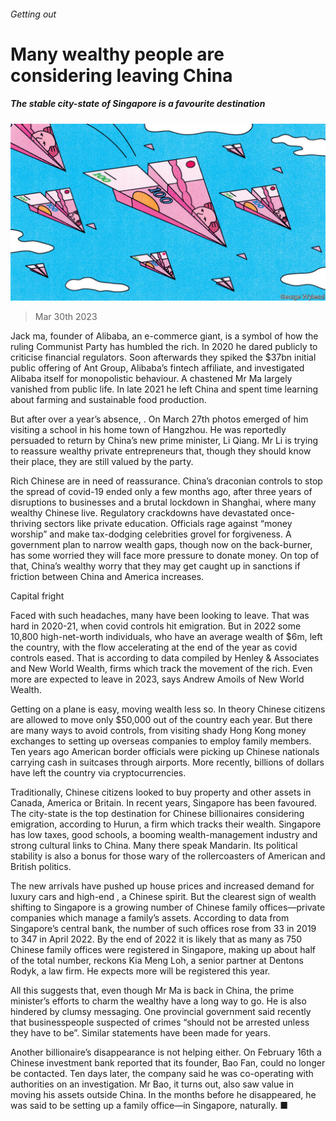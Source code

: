 ###### Getting out

# Many wealthy people are considering leaving China 

##### The stable city-state of Singapore is a favourite destination 

![image](images/20230401_CND001.jpg) 

> Mar 30th 2023 

Jack ma, founder of Alibaba, an e-commerce giant, is a symbol of how the ruling Communist Party has humbled the rich. In 2020 he dared publicly to criticise financial regulators. Soon afterwards they spiked the $37bn initial public offering of Ant Group, Alibaba’s fintech affiliate, and investigated Alibaba itself for monopolistic behaviour. A chastened Mr Ma largely vanished from public life. In late 2021 he left China and spent time learning about farming and sustainable food production. 

But after over a year’s absence, . On March 27th photos emerged of him visiting a school in his home town of Hangzhou. He was reportedly persuaded to return by China’s new prime minister, Li Qiang. Mr Li is trying to reassure wealthy private entrepreneurs that, though they should know their place, they are still valued by the party. 

Rich Chinese are in need of reassurance. China’s draconian controls to stop the spread of covid-19 ended only a few months ago, after three years of disruptions to businesses and a brutal lockdown in Shanghai, where many wealthy Chinese live. Regulatory crackdowns have devastated once-thriving sectors like private education. Officials rage against “money worship” and make tax-dodging celebrities grovel for forgiveness. A government plan to narrow wealth gaps, though now on the back-burner, has some worried they will face more pressure to donate money. On top of that, China’s wealthy worry that they may get caught up in sanctions if friction between China and America increases. 

Capital fright

Faced with such headaches, many have been looking to leave. That was hard in 2020-21, when covid controls hit emigration. But in 2022 some 10,800 high-net-worth individuals, who have an average wealth of $6m, left the country, with the flow accelerating at the end of the year as covid controls eased. That is according to data compiled by Henley &amp; Associates and New World Wealth, firms which track the movement of the rich. Even more are expected to leave in 2023, says Andrew Amoils of New World Wealth. 

Getting on a plane is easy, moving wealth less so. In theory Chinese citizens are allowed to move only $50,000 out of the country each year. But there are many ways to avoid controls, from visiting shady Hong Kong money exchanges to setting up overseas companies to employ family members. Ten years ago American border officials were picking up Chinese nationals carrying cash in suitcases through airports. More recently, billions of dollars have left the country via cryptocurrencies. 

Traditionally, Chinese citizens looked to buy property and other assets in Canada, America or Britain. In recent years, Singapore has been favoured. The city-state is the top destination for Chinese billionaires considering emigration, according to Hurun, a firm which tracks their wealth. Singapore has low taxes, good schools, a booming wealth-management industry and strong cultural links to China. Many there speak Mandarin. Its political stability is also a bonus for those wary of the rollercoasters of American and British politics.

The new arrivals have pushed up house prices and increased demand for luxury cars and high-end , a Chinese spirit. But the clearest sign of wealth shifting to Singapore is a growing number of Chinese family offices—private companies which manage a family’s assets. According to data from Singapore’s central bank, the number of such offices rose from 33 in 2019 to 347 in April 2022. By the end of 2022 it is likely that as many as 750 Chinese family offices were registered in Singapore, making up about half of the total number, reckons Kia Meng Loh, a senior partner at Dentons Rodyk, a law firm. He expects more will be registered this year. 

All this suggests that, even though Mr Ma is back in China, the prime minister’s efforts to charm the wealthy have a long way to go. He is also hindered by clumsy messaging. One provincial government said recently that businesspeople suspected of crimes “should not be arrested unless they have to be”. Similar statements have been made for years.

Another billionaire’s disappearance is not helping either. On February 16th a Chinese investment bank reported that its founder, Bao Fan, could no longer be contacted. Ten days later, the company said he was co-operating with authorities on an investigation. Mr Bao, it turns out, also saw value in moving his assets outside China. In the months before he disappeared, he was said to be setting up a family office—in Singapore, naturally. ■


